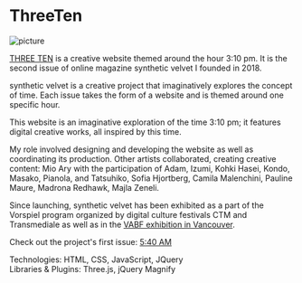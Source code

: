 # ThreeTen

![picture](/screenshot_threeten.png)

[THREE TEN](https://www.syntheticvelvet-threeten.com/) is a creative website themed around the hour 3:10 pm. It is the second issue of online magazine synthetic velvet I founded in 2018.

synthetic velvet is a creative project that imaginatively explores the concept of time. Each issue takes the form of a website and is themed around one specific hour.

This website is an imaginative exploration of the time 3:10 pm; it features digital creative works, all inspired by this time.

My role involved designing and developing the website as well as coordinating its production. Other artists collaborated, creating creative content: Mio Ary with the participation of Adam, Izumi, Kohki Hasei, Kondo, Masako, Pianola, and Tatsuhiko, Sofia Hjortberg, Camila Malenchini, Pauline Maure, Madrona Redhawk, Majla Zeneli.

Since launching, synthetic velvet has been exhibited as a part of the Vorspiel program organized by digital culture festivals CTM and Transmediale as well as in the [VABF exhibition in Vancouver](http://vancouverartbookfair.com/19/about/).

Check out the project's first issue: [5:40 AM ](https://www.syntheticvelvet-fiveforty.com/)<br />

Technologies: HTML, CSS, JavaScript, JQuery <br />
Libraries & Plugins: Three.js, jQuery Magnify
